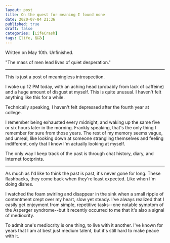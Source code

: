 ```yaml
---
layout: post
title: On the quest for meaning I found none
date: 2020-07-04 21:36
published: true
draft: false
categories: [LifeCrash]
tags: [life, 悩み]
---
```


Written on May 10th. Unfinished.

"The mass of men lead lives of quiet desperation."

<!-- more -->

---

This is just a post of meaningless introspection.

I woke up 12 PM today, with an aching head (probably from lack of caffeine) and a huge amount of disgust at myself. This is quite unusual. I haven't felt anything like this for a while.

Technically speaking, I haven't felt depressed after the fourth year at college.

I remember being exhausted every midnight, and waking up the same five or six hours later in the morning. Frankly speaking, that's the only thing I remember for sure from those years. The rest of my memory seems vague, and unreal, like looking down at someone strangling themselves and feeling indifferent, only that I know I'm actually looking at myself.

The only way I keep track of the past is through chat history, diary, and Internet footprints.

---

As much as I'd like to think the past is past, it's never gone for long. These flashbacks, they come back when they're least expected. Like when I'm doing dishes.

I watched the foam swirling and disappear in the sink when a small ripple of contentment crept over my heart, slow yet steady. I've always realized that I easily get enjoyment from simple, repetitive tasks--one notable symptom of the Asperger syndrome--but it recently occurred to me that it's also a signal of mediocrity.

To admit one's mediocrity is one thing, to live with it another. I've known for years that I am at best just medium talent, but it's still hard to make peace with it.
